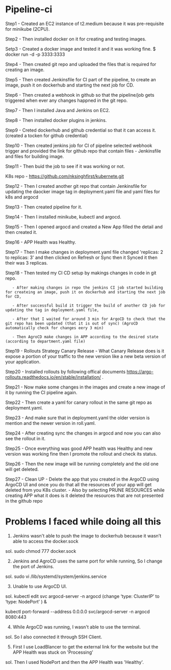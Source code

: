 # Pipeline-ci

Step1 - Created an EC2 instance of t2.medium because it was pre-requisite for minikube (2CPU).

Step2 - Then installed docker on it for creating and testing images.

Setp3 - Created a docker image and tested it and it was working fine.
$ docker run -d -p 3333:3333 <image-name>

Step4 - Then created git repo and uploaded the files that is required for creating an image.

Step5 - Then created Jenkinsfile for CI part of the pipeline, to create an image, push it on dockerhub and starting the next job for CD.

Step6 - Then created a webhook in github so that the pipeline/job gets triggered when ever any changes happned in the git repo. 

Step7 - Then I installed Java and Jenkins on EC2.

Step8 - Then installed docker plugins in jenkins.

Step9 - Creted dockerhub and github credential so that it can access it.(created a tocken for github credential)

Step10 - Then created jenkins job for CI of pipeline selected webhook trigger and provided the link for github repo that contain files - Jenkinsfile and files for building image.

Step11 - Then buid the job to see if it was working or not.


K8s repo - https://github.com/nksinghfirst/kubernete.git

Step12 - Then I created another git repo that contain Jenkinsfile for updating the daocker image tag in deployment.yaml file and yaml files for k8s and argocd

Step13 - Then created pipeline for it.

Step14 - Then I installed minikube, kubectl and argocd.

Step15 - Then I opened argocd and created a New App filled the detail and then created it.

Step16 - APP Health was Healthy.

Step17 - Then I make changes in deployment.yaml file changed 'replicas: 2 to replicas: 3' and then clicked on Refresh or Sync then it Synced it then their was 3 replicas.


Step18 - Then tested my CI CD setup by makings changes in code in git repo.
       
       - After making changes in repo the jenkins CI job started building for createing an image, push it on dockerhub and starting the next job for CD,
       
       - After successful build it trigger the build of another CD job for updating the tag in deployment.yaml file,
       
       - After that I waited for around 3 min for ArgoCD to check that the git repo has been updated (that it is out of sync) (AgroCD automatically check for changes eery 3 min)
       
       - Then AgroCD make changes in APP according to the desired state (according to department.yaml file)


Step19 - Rollouts Strategy Canary Release - What Canary Release does is it expose a portion of your traffic to the new version like a new beta version of your application.

Step20 - Installed rollouts by following offical documents https://argo-rollouts.readthedocs.io/en/stable/installation/ .

Step21 - Now make some changes in the images and create a new image of it by running the CI pipeline again.

Step22 - Then create a yaml for canary rollout in the same git repo as deployment.yaml. 

Step23 - And make sure that in deployment.yaml the older version is mention and the newer version in roll.yaml.

Step24 - After creating sync the changes in argocd and now you can also see the rollout in it.

Step25 - Once everything was good APP health was Healthy and new version was working fine then I promote the rollout and check its status.

Step26 - Then the new image will be running completely and the old one will get deleted.

Step27 - Clean UP - Delete the app that you created in the ArgoCD  using ArgoCD UI and once you do that all the resources of your app will get deleted from you K8s cluster.
     - Also by selecting PRUNE RESOURCES while creating APP what it does is it deleted the resources that are not presented in the github repo
       

# Problems I faced while doing all this
1. Jenkins wasn't able to push the image to dockerhub because it wasn’t able to access the docker.sock

sol. sudo chmod 777 docker.sock

2. Jenkins and AgroCD uses the same port for while running, So I change the port of Jenkins.

sol. sudo vi /lib/systemd/system/jenkins.service

3. Unable to use ArgoCD UI.

sol. kubectl edit svc argocd-server -n argocd  (change ‘type: ClusterIP’ to ‘type: NodePort’ ) &
   
   kubectl port-forward --address 0.0.0.0 svc/argocd-server -n argocd 8080:443

4. While ArgoCD was running, I wasn't able to use the terminal.

sol. So I also connected it through SSH Client. 

5. First I use LoadBlancer to get the external link for the website but the APP Health was stuck on 'Processing' 

sol. Then I used NodePort and then the APP Health was 'Healthy'.
